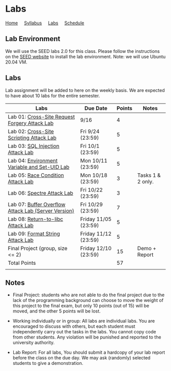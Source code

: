# Labs

[Home](./index.md) &nbsp;&nbsp;&nbsp; [Syllabus](./syllabus.md)  &nbsp;&nbsp;&nbsp; [Labs](./labs.md) &nbsp;&nbsp;&nbsp; [Schedule](./schedule.md)

## Lab Environment

We will use the SEED labs 2.0 for this class. Please follow the instructions
on the [SEED website](https://seedsecuritylabs.org/labsetup.html) to install
the lab environment. Note: we will use Ubuntu 20.04 VM.

## Labs

Lab assignment will be added to here on the weekly basis. We are expected to have 
about 10 labs for the entire semester. 


| Labs   | Due Date | Points | Notes |
| ---    | ---      | ---    | ---   |
| Lab 01: [Cross-Site Request Forgery Attack Lab](https://seedsecuritylabs.org/Labs_20.04/Web/Web_CSRF_Elgg/) | 9/16 | 4 |
| Lab 02: [Cross-Site Scripting Attack Lab](https://seedsecuritylabs.org/Labs_20.04/Web/Web_XSS_Elgg/) | Fri 9/24 (23:59) | 5 |
| Lab 03: [SQL Injection Attack Lab](https://seedsecuritylabs.org/Labs_20.04/Web/Web_SQL_Injection/) | Fri 10/1 (23:59) | 5 |
| Lab 04: [Environment Variable and Set-UID Lab](https://seedsecuritylabs.org/Labs_20.04/Software/Environment_Variable_and_SetUID/)    | Mon 10/11 (23:59) |  5  |
| Lab 05: [Race Condition Attack Lab](https://seedsecuritylabs.org/Labs_20.04/Software/Race_Condition/) | Mon 10/18 (23:59) | 3 | Tasks 1 & 2 only.
| Lab 06: [Spectre Attack Lab](https://seedsecuritylabs.org/Labs_20.04/System/Spectre_Attack/) | Fri 10/22 (23:59) | 3 |
| Lab 07: [Buffer Overflow Attack Lab (Server Version)](https://seedsecuritylabs.org/Labs_20.04/Software/Buffer_Overflow_Server/)  | Fri 10/29 (23:59) |  7  |
| Lab 08: [Return-to-libc Attack Lab](https://seedsecuritylabs.org/Labs_20.04/Software/Return_to_Libc/)  | Friday 11/05 (23:59) | 5 |
| Lab 09: [Format String Attack Lab](https://seedsecuritylabs.org/Labs_20.04/Software/Format_String/) | Friday 11/12 (23:59)  | 5 |
| Final Project (group, size <= 2) | Friday 12/10 (23:59)  | 15 | Demo + Report
| Total Points |   | 57 |
|  |   ||

## Notes

 - Final Project: students who are not able to do the final project due to the lack
   of the programming background can choose to move the weight of this project
   to the final exam, but only 10 points (out of 15) will be moved, and the other 
   5 points will be lost. 

 - Working individually or in group: All labs are individual labs. You are 
   encouraged to discuss with others, but each student must independently
   carry out the tasks in the labs. You cannot copy code from other students.
   Any violation will be punished and reported to the university authority.

 - Lab Report: For all labs, You should submit a hardcopy of your lab report
   before the class on the due day. We may ask (randomly) selected students to
   give a demonstration.
